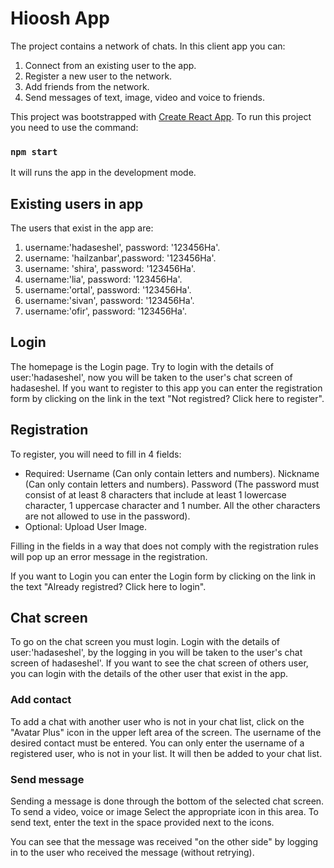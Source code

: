 # Hioosh App

The project contains a network of chats. In this client app you can:
1. Connect from an existing user to the app.
2. Register a new user to the network.
3. Add friends from the network.
4. Send messages of text, image, video and voice to friends.

This project was bootstrapped with [Create React App](https://github.com/facebook/create-react-app).
To run this project you need to use the command:
### `npm start`

It will runs the app in the development mode.

## Existing users in app
The users that exist in the app are:
1. username:'hadaseshel', password: '123456Ha'.
2. username: 'hailzanbar',password: '123456Ha'.
3. username: 'shira', password: '123456Ha'.
4. username:'lia', password: '123456Ha'.
5. username:'ortal', password: '123456Ha'.
6. username:'sivan', password: '123456Ha'.
7. username:'ofir', password: '123456Ha'.

## Login
The homepage is the Login page.
Try to login with the details of user:'hadaseshel', now you will be taken to the user's chat screen of hadaseshel.
If you want to register to this app you can enter the registration form by clicking on the link in the text "Not registred? Click here to register".


## Registration
To register, you will need to fill in 4 fields:
- Required:
Username (Can only contain letters and numbers).
Nickname (Can only contain letters and numbers).
Password (The password must consist of at least 8 characters that include at least 1 lowercase character, 1 uppercase character and 1 number. All the other characters are not allowed to use in the password).
- Optional:
Upload User Image.

Filling in the fields in a way that does not comply with the registration rules will pop up an error message in the registration.

If you want to Login you can enter the Login form by clicking on the link in the text "Already registred? Click here to login".

## Chat screen
To go on the chat screen you must login. Login with the details of user:'hadaseshel', by the logging in you will be taken to the user's chat screen of hadaseshel'.
If you want to see the chat screen of others user, you can login with the details of the other user that exist in the app.

### Add contact
To add a chat with another user who is not in your chat list, click on the "Avatar Plus" icon in the upper left area of the screen.
The username of the desired contact must be entered.
You can only enter the username of a registered user, who is not in your list. It will then be added to your chat list.

### Send message
Sending a message is done through the bottom of the selected chat screen.
To send a video, voice or image Select the appropriate icon in this area.
To send text, enter the text in the space provided next to the icons.

You can see that the message was received "on the other side" by logging in to the user who received the message (without retrying).



